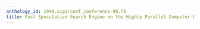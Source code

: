 ```yaml
---
anthology_id: 1998.sigirconf_conference-98.75
title: Fast Speculative Search Engine on the Highly Parallel Computer EM-X
---
```

